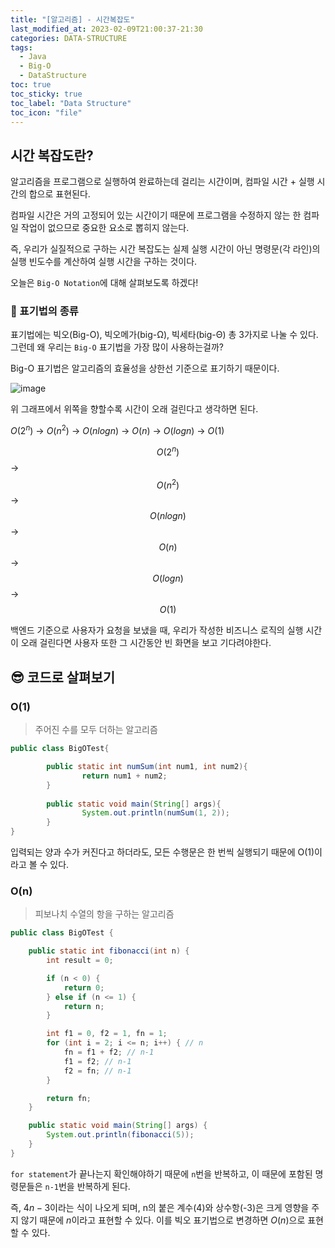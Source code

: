 ```yaml
---
title: "[알고리즘] - 시간복잡도"
last_modified_at: 2023-02-09T21:00:37-21:30
categories: DATA-STRUCTURE
tags:
  - Java
  - Big-O
  - DataStructure
toc: true
toc_sticky: true
toc_label: "Data Structure"
toc_icon: "file"
---
```

## 시간 복잡도란?

알고리즘을 프로그램으로 실행하여 완료하는데 걸리는 시간이며, 컴파일 시간 + 실행 시간의 합으로 표현된다.

컴파일 시간은 거의 고정되어 있는 시간이기 때문에 프로그램을 수정하지 않는 한 컴파일 작업이 없으므로 중요한 요소로 뽑히지 않는다.

즉, 우리가 실질적으로 구하는 시간 복잡도는 실제 실행 시간이 아닌 명령문(각 라인)의 실행 빈도수를 계산하여 실행 시간을 구하는 것이다.

오늘은 `Big-O Notation`에 대해 살펴보도록 하겠다!

### 🤔 표기법의 종류

표기법에는 빅오(Big-O), 빅오메가(big-Ω), 빅세타(big-Θ) 총 3가지로 나눌 수 있다.
그런데 왜 우리는 `Big-O` 표기법을 가장 많이 사용하는걸까?

Big-O 표기법은 알고리즘의 효율성을 상한선 기준으로 표기하기 때문이다.

![image](https://user-images.githubusercontent.com/82663161/218238541-b47cf189-85c2-415e-b159-a83931536d64.png)

위 그래프에서 위쪽을 향할수록 시간이 오래 걸린다고 생각하면 된다.

$O(2^n)$ -> $O(n^2)$ -> $O(n log n)$ -> $O(n)$ -> $O(log n)$ -> $O(1)$

$$O(2^n)$$ -> $$O(n^2)$$ -> $$O(n log n)$$ -> $$O(n)$$ -> $$O(log n)$$ -> $$O(1)$$

백엔드 기준으로 사용자가 요청을 보냈을 때, 우리가 작성한 비즈니스 로직의 실행 시간이 오래 걸린다면 사용자 또한 그 시간동안 빈 화면을 보고 기다려야한다.

## 😎 코드로 살펴보기

### O(1)

> 주어진 수를 모두 더하는 알고리즘

```java
public class BigOTest{

        public static int numSum(int num1, int num2){
                return num1 + num2;
        }
        
        public static void main(String[] args){
                System.out.println(numSum(1, 2));
        }
}
```

입력되는 양과 수가 커진다고 하더라도, 모든 수행문은 한 번씩 실행되기 때문에 O(1)이라고 볼 수 있다.

### O(n)

> 피보나치 수열의 항을 구하는 알고리즘

```java
public class BigOTest {

    public static int fibonacci(int n) {
        int result = 0;

        if (n < 0) {
            return 0;
        } else if (n <= 1) {
            return n;
        }

        int f1 = 0, f2 = 1, fn = 1;
        for (int i = 2; i <= n; i++) { // n
            fn = f1 + f2; // n-1
            f1 = f2; // n-1
            f2 = fn; // n-1
        }

        return fn;
    }

    public static void main(String[] args) {
        System.out.println(fibonacci(5));
    }
}
```

`for statement`가 끝나는지 확인해야하기 때문에 `n`번을 반복하고, 이 때문에 포함된 명령문들은 `n-1`번을 반복하게 된다.

즉, $4n-3$이라는 식이 나오게 되며, n의 붙은 계수(4)와 상수항(-3)은 크게 영향을 주지 않기 때문에 $n$이라고 표현할 수 있다.
이를 빅오 표기법으로 변경하면 $O(n)$으로 표현할 수 있다.